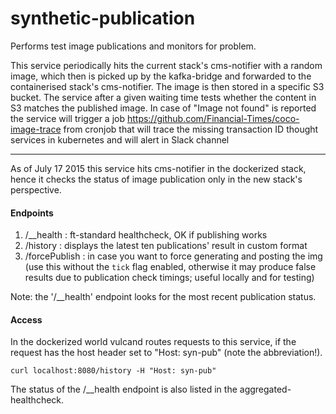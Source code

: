 # synthetic-publication

Performs test image publications and monitors for problem.

This service periodically hits the current stack's cms-notifier with a random image, which then is picked up by the kafka-bridge and forwarded to the containerised stack's cms-notifier. The image is then stored in a specific S3 bucket. The service after a given waiting time tests whether the content in S3 matches the published image.
In case of "Image not found" is reported the service will trigger a job https://github.com/Financial-Times/coco-image-trace from cronjob that will trace the missing transaction ID thought services in kubernetes and will alert in Slack channel

---

As of July 17 2015 this service hits cms-notifier in the dockerized stack, hence it checks the status of image publication only in the new stack's perspective.

#### Endpoints
1. /__health : ft-standard healthcheck, OK if publishing works
2. /history : displays the latest ten publications' result in custom format
3. /forcePublish : in case you want to force generating and posting the img (use this without the `tick` flag enabled, otherwise it may produce false results due to publication check timings; useful locally and for testing)

Note: the '/__health' endpoint looks for the most recent publication status.

#### Access
In the dockerized world vulcand routes requests to this service, if the request has the host header set to "Host: syn-pub" (note the abbreviation!).

`curl localhost:8080/history -H "Host: syn-pub"`

The status of the /__health endpoint is also listed in the aggregated-healthcheck.


